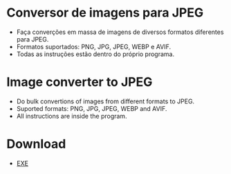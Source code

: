 # Conversor de imagens para JPEG

* Faça converções em massa de imagens de diversos formatos diferentes para JPEG.
* Formatos suportados: PNG, JPG, JPEG, WEBP e AVIF.
* Todas as instruções estão dentro do próprio programa.

# Image converter to JPEG

* Do bulk convertions of images from different formats to JPEG.
* Suported formats: PNG, JPG, JPEG, WEBP and AVIF.
* All instructions are inside the program.

# Download

* [EXE](https://raw.githubusercontent.com/Dougu77/image-to-jpeg/main/Image%20to%20JPEG.exe)
